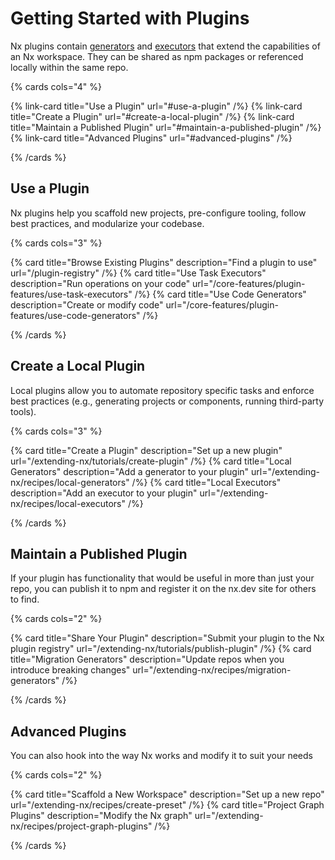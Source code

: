 # Getting Started with Plugins

Nx plugins contain [generators](/core-features/plugin-features/use-code-generators) and [executors](/core-features/plugin-features/use-task-executors) that extend the capabilities of an Nx workspace. They can be shared as npm packages or referenced locally within the same repo.

{% cards cols="4" %}

{% link-card title="Use a Plugin" url="#use-a-plugin" /%}
{% link-card title="Create a Plugin" url="#create-a-local-plugin" /%}
{% link-card title="Maintain a Published Plugin" url="#maintain-a-published-plugin" /%}
{% link-card title="Advanced Plugins" url="#advanced-plugins" /%}

{% /cards %}

## Use a Plugin

Nx plugins help you scaffold new projects, pre-configure tooling, follow best practices, and modularize your codebase.

{% cards cols="3" %}

{% card title="Browse Existing Plugins" description="Find a plugin to use" url="/plugin-registry" /%}
{% card title="Use Task Executors" description="Run operations on your code" url="/core-features/plugin-features/use-task-executors" /%}
{% card title="Use Code Generators" description="Create or modify code" url="/core-features/plugin-features/use-code-generators" /%}

{% /cards %}

## Create a Local Plugin

Local plugins allow you to automate repository specific tasks and enforce best practices (e.g., generating projects or components, running third-party tools).

{% cards cols="3" %}

{% card title="Create a Plugin" description="Set up a new plugin" url="/extending-nx/tutorials/create-plugin" /%}
{% card title="Local Generators" description="Add a generator to your plugin" url="/extending-nx/recipes/local-generators" /%}
{% card title="Local Executors" description="Add an executor to your plugin" url="/extending-nx/recipes/local-executors" /%}

{% /cards %}

## Maintain a Published Plugin

If your plugin has functionality that would be useful in more than just your repo, you can publish it to npm and register it on the nx.dev site for others to find.

{% cards cols="2" %}

{% card title="Share Your Plugin" description="Submit your plugin to the Nx plugin registry" url="/extending-nx/tutorials/publish-plugin" /%}
{% card title="Migration Generators" description="Update repos when you introduce breaking changes" url="/extending-nx/recipes/migration-generators" /%}

{% /cards %}

## Advanced Plugins

You can also hook into the way Nx works and modify it to suit your needs

{% cards cols="2" %}

{% card title="Scaffold a New Workspace" description="Set up a new repo" url="/extending-nx/recipes/create-preset" /%}
{% card title="Project Graph Plugins" description="Modify the Nx graph" url="/extending-nx/recipes/project-graph-plugins" /%}

{% /cards %}
